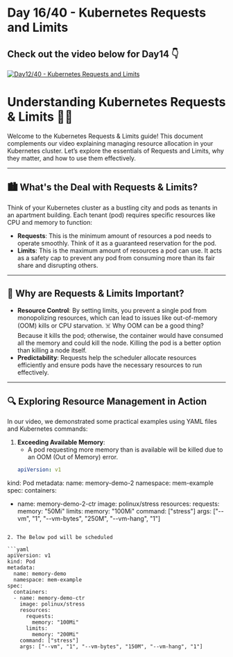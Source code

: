 # Day 16/40 - Kubernetes Requests and Limits

## Check out the video below for Day14 👇

[![Day12/40 - Kubernetes Requests and Limits](https://img.youtube.com/vi/Q-mk6EZVX_Q/sddefault.jpg)](https://youtu.be/Q-mk6EZVX_Q)


# Understanding Kubernetes Requests & Limits 🚀🔧

Welcome to the Kubernetes Requests & Limits guide! This document complements our video explaining managing resource allocation in your Kubernetes cluster. Let’s explore the essentials of Requests and Limits, why they matter, and how to use them effectively.

---

## 🏙️ What's the Deal with Requests & Limits?

Think of your Kubernetes cluster as a bustling city and pods as tenants in an apartment building. Each tenant (pod) requires specific resources like CPU and memory to function:

- **Requests**: This is the minimum amount of resources a pod needs to operate smoothly. Think of it as a guaranteed reservation for the pod.
- **Limits**: This is the maximum amount of resources a pod can use. It acts as a safety cap to prevent any pod from consuming more than its fair share and disrupting others.

---

## 🧐 Why are Requests & Limits Important?

- **Resource Control**: By setting limits, you prevent a single pod from monopolizing resources, which can lead to issues like out-of-memory (OOM) kills or CPU starvation. ☠️ Why OOM can be a good thing? Because it kills the pod; otherwise, the container would have consumed all the memory and could kill the node. Killing the pod is a better option than killing a node itself.
- **Predictability**: Requests help the scheduler allocate resources efficiently and ensure pods have the necessary resources to run effectively.

---

## 🔍 Exploring Resource Management in Action

In our video, we demonstrated some practical examples using YAML files and Kubernetes commands:

1. **Exceeding Available Memory**:
   - A pod requesting more memory than is available will be killed due to an OOM (Out of Memory) error.
   ```yaml
   apiVersion: v1
kind: Pod
metadata:
  name: memory-demo-2
  namespace: mem-example
spec:
  containers:
  - name: memory-demo-2-ctr
    image: polinux/stress
    resources:
      requests:
        memory: "50Mi"
      limits:
        memory: "100Mi"
    command: ["stress"]
    args: ["--vm", "1", "--vm-bytes", "250M", "--vm-hang", "1"]
```

2. The Below pod will be scheduled

```yaml
apiVersion: v1
kind: Pod
metadata:
  name: memory-demo
  namespace: mem-example
spec:
  containers:
  - name: memory-demo-ctr
    image: polinux/stress
    resources:
      requests:
        memory: "100Mi"
      limits:
        memory: "200Mi"
    command: ["stress"]
    args: ["--vm", "1", "--vm-bytes", "150M", "--vm-hang", "1"]
```
